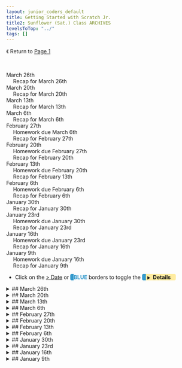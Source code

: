 ```yaml
---
layout: junior_coders_default
title: Getting Started with Scratch Jr.
title2: Sunflower (Sat.) Class ARCHIVES
levelsToTop: "../"
tags: []
---
```


《 Return to [Page 1](./SunflowerClassNotes.md)

<br clear="both">

<div id="toc">

* [March 26th](#march-26th)
  * [Recap for March 26th](#recap-for-march-26th)
* [March 20th](#march-20th)
  * [Recap for March 20th](#recap-for-march-20th)
* [March 13th](#march-13th)
  * [Recap for March 13th](#recap-for-march-13th)
* [March 6th](#march-6th)
  * [Recap for March 6th](#recap-for-march-6th)
* [February 27th](#february-27th)
  * [Homework due March 6th](#homework-due-march-6th)
  * [Recap for February 27th](#recap-for-february-27th)
* [February 20th](#february-20th)
  * [Homework due February 27th](#homework-due-february-27th)
  * [Recap for February 20th](#recap-for-february-20th)
* [February 13th](#february-13th)
  * [Homework due February 20th](#homework-due-february-20th)
  * [Recap for February 13th](#recap-for-february-13th)
* [February 6th](#february-6th)
  * [Homework due February 6th](#homework-due-february-6th)
  * [Recap for February 6th](#recap-for-february-6th)
* [January 30th](#january-30th)
  * [Recap for January 30th](#recap-for-january-30th)
* [January 23rd](#january-23rd)
  * [Homework due January 30th](#homework-due-january-30th)
  * [Recap for January 23rd](#recap-for-january-23rd)
* [January 16th](#january-16th)
  * [Homework due January 23rd](#homework-due-january-23rd)
  * [Recap for January 16th](#recap-for-january-16th)
* [January 9th](#january-9th)
  * [Homework due January 16th](#homework-due-january-16th)
  * [Recap for January 9th](#recap-for-january-9th)
</div>



-   Click on the [> Date]() or <span style="color: #3399cc;  border-left: 9px solid #3399cc!important;border-radius: 4px 4px; font-weight: bold">BLUE</span> borders to toggle the <span style="background-color:#ffeca0; border-left: 10px solid #3399cc !important;border-radius: 4px 4px;"><b> &nbsp;<span style="font-size: 70%">▶︎</span>&nbsp;&nbsp;Details&nbsp;&nbsp;&nbsp;&nbsp;</b></span>

<details markdown=1>
<summary markdown=1>## March 26th
</summary>

## March 26th


### Recap for March 26th

Review and Exploration 
  : Today was a very productive class, with students creating their own project using recent skills. There was a lot of kids teaching kids, which was great. Common threads were using waits creatively and controlling speed.


The Smelly Project
One student told a simple story about a cat and a troublesome smell. This project uses careful timing to tell a story, as well as an invisible scene transition.


![Imgur](https://i.imgur.com/uXenhKw.gif){: .jsgif}

![Imgur](https://i.imgur.com/GbbKx1U.jpg){: .jsgif}

![Imgur](https://i.imgur.com/bMtfBMM.png){: .jsgif}

Another student shared some projects they had done previously, demonstrating their command of touch buttons, screen  jumps.

![Imgur](https://i.imgur.com/FCFxNz3.gif){: .jsgif}


Here the child used careful timing to make the car disappear, egg appear, and the cat slice the egg.

![Imgur](https://i.imgur.com/sdUwok8.gif){: .jsgif}

Independently a student used some of the ideas from recent projects to make shooting games. Note how the button triggers the release of the second bullet and the player has to shoot without being shot.

![Imgur](https://i.imgur.com/DbAvdyM.gif){: .jsgif}

There was also this shooting game, with an interesting merge effect between several characters using the bump block.


{% include giphy.html link="https://media.giphy.com/media/xEg1KVpLVIzLoJxKzh/" %}

Quack!
  : For some reason this very simple project got everyone laughing very hard! The quack sound just makes everything funny! 

{% include giphy.html link="https://media.giphy.com/media/iw51jOuoK2CMbxkwxX/" %} 

Walking Cat  
  : Today I also introduced the Walking Cat Project to one student. It has a walking cat, infinite motion, lots of waits to control timing, messages to control the action and make a conversation, bringing together skills students have learned recently.

![Imgur](https://i.imgur.com/uumIRpL.gif){: .jsgif}



</details>

<details markdown=1>
<summary markdown=1>## March 20th
</summary>

## March 20th

### Recap for March 20th

ScratchJr.
  : Today the kids essentially continued making version of their projects from last week and tried to come up with original variations. 
  
  For example, one student make a project representing a short scene from a Mario game. 

{% include giphy.html link="https://media.giphy.com/media/3Q6O6Rf3hMB4mDfBhQ/" %} 


  Towards the end of the class I also introduced project of the day, a Mario Type game. The main actor has to jump over blocks that approach from the side of the screen. First we make a loop that moves clouds across the screen, with a wait before they reappear at the other side. We then use this to make the blocks approach the actor. 

{% include giphy.html link="https://media.giphy.com/media/38GldpYjDiuKICGMPC/" %} 

  Some kids were able to make this project, but it will need to be worked on more next week.
  
</details>


<details markdown=1>
<summary markdown=1>## March 13th
</summary>

## March 13th

### Recap for March 13th

Ninja Sword Game
  : This week we worked on variations of a simple sword game. This project used messages to send the arrow, and loops to keep the characters moving. The timing is important. Kids worked very hard and creatively on this. Sometimes they added sounds and interesting graphics. 

Today everybody worked hard! One nice things is we had a lot of kids teaching kids which is really great. After seeing the project, kids then worked on making their own version.

One thing stressed today was how to think about the order in which things happens. With some kids I spend some one-on-one time walking through each step so they could see how the code action moves go from one thing to another. The class was loosely structured, with some kids working on their own projects and other kids using the project of the day as a springboard. Here are two great examples:

![Imgur](https://i.imgur.com/WYqdpzd.gif){: .jsgif}
👍: * Note the message when the character tries to escape.

![Imgur](https://i.imgur.com/gKBMqHY.gif){: .jsgif}
👍: * In this version, Tanjiro has to kill 3 demons. The student came up with the clever motion that makes the game much harder. In the end, he hits the King!! 

![Imgur](https://i.imgur.com/fNC0Cdl.gif){: .jsgif}
👍: * This has interesting graphics and sounds.



Sequel to **Sword on the Beach**
  : * One student also make a sequel to last week's project. 

![Imgur](https://i.imgur.com/lxszr3j.gif){: .jsgif}
👍: * The game is hard because it is impossible to win!!! (*Clicking the question mark jumps the cat back home, so he can never actually get the treasure. This was a feature, not a bug!*)

</details>

<details markdown=1>
<summary markdown=1>## March 6th
</summary>

## March 6th

### Recap for March 6th

Today we worked on the Sword on the Beach Project. Tanjiro has lost his sword on the beach and we have to find it. This project is great for lots of reasons: it practices sending message, welcome screens, program logic, wait buttons, bump and touch blocks, and visibility and invisibility. The kids were very focused and were all able to finish the project. Kids then went on to work on their own variations. Several found interesting and clever places to hide the sword. Others made variations like a raining dots game using the same concepts, or a chasing game using the same buttons.

![beach game ](https://i.imgur.com/DJACDrB.gif){: .jsgif}
  : * **Beach Game** this is the original beach game I gave them. It has 2 levels, an easy one and a hard one. Kids completed the easy level, but not all tried the second level.

![raining dots](https://i.imgur.com/yf20kxc.gif){: .jsgif}
  : * **Raining Dots** The rain disappears when it touches the teddy bear.

![Teddy Bear Meadow Game](https://i.imgur.com/HZL4it6.gif){: .jsgif}
  : * **Teddy Bear Meadow Game** Abu the teddy bear is cute, and knows where to find the sword.


![Teddy Bear Chase](https://i.imgur.com/Vev6wR3.gif){: .jsgif}
  : * **Teddy Bear Chase game** Abu tries to catch the cat before time is up.


![Green Cape Beach Game*](https://i.imgur.com/HZL4it6.gif){: .jsgif}
  : * **Green Cape Beach Game** Hand-drawn arrows and clever character placement make this game fun.

Next week
  : I also introduced next week's game, the Kimetsu Sword Game. This game has several levels, and should be lots of fun.


</details>

<details markdown=1>
<summary markdown=1>## February 27th
</summary>

## February 27th

### Homework due March 6th

Think of more Kimestu no Yaiba Questions!!!

### Recap for February 27th


Kimetsu no Yaiba Quiz Festival!
  : Today we worked on making a Kimetsu no Yaiba Quiz Game. This provides practice in sending messages, creating buttons, **Bump** and **Touch** blocks, and creating closing screens, and logic. 
  
The basic game works by having a question posed, and the player navigates to the answer they choose. If the answer is right, they get one message, if the answer is wrong they get a different one.

This is a demo project:
![Imgur](https://i.imgur.com/8ZatmB2.gif){: .jsgif}

Here are some of the projects kids created. Everyone worked hard and was able to finish the project!! 

![Imgur](https://i.imgur.com/XYRaitn.gif){: .jsgif}
![Imgur](https://i.imgur.com/r6XJk1y.gif){: .jsgif}
![Imgur](https://i.imgur.com/VpFo9e5.gif){: .jsgif}
![Imgur](https://i.imgur.com/NtprkRA.gif){: .jsgif}

</details>


<details markdown=1>
<summary markdown=1>## February 20th
</summary>

## February 20th


### Homework due February 27th

Finish or make a new story project.

### Recap for February 20th


ScratchJr.
  :Today in ScratchJr. we talked about the story of the 3 little pigs, which everyone seemed to know and enjoy telling me. Then I showed the kids this the the 3 little pigs project, which was derived from a student project done last year.

![Imgur](https://i.imgur.com/MpHYbr7.gif){: .jsgif}

This involves all the skills we have been working on so far, especially sending messages and all the movement and control blocks.

Project of the day
  : The project of the day was to tell a story, either a well-known one, or one you make up. Naturally some kids were interested in make Kimetsu no Yaiba stories, but they also made other stories, for example, this story is about a bear. He uses a time machine to go back in time 24 hours, but his time machine leaves him, so in the end he has to way a day for it to come back. The clever bit is that the story then repeats itself forever!

![Imgur](https://i.imgur.com/UvV0AGG.gif){: .jsgif}

Face Project:
  : One kid also finished up his face project, which came out pretty well.

![Imgur](https://i.imgur.com/uCg80sb.gif){: .jsgif}

</details>



<details markdown=1>
<summary markdown=1>## February 13th
</summary>

## February 13th

### Homework due February 20th

Make a project like the one we did in class, using 4 buttons to control a face. 

![2 13 21 homework example](https://i.imgur.com/j8rRHzm.gif){: .jsgif}

### Recap for February 13th

Today the kids started off by coding for themselves. We worked on using the camera to take pictures. The kids had game cards, and they were putting the game cards on the screen to try to figure out how big the frame for the pictures. To get the dimensions right I taught them how to use the grid to figure out where to draw the frame. From there they could take the picture to fit in the 

![photo of card](https://i.imgur.com/AK5yyj1.jpg){: .jsgif}

One student made an interesting "rotating moon" face that soon everyone was in on copying. You can see it here:

![hiro face project first](https://i.imgur.com/URU9VjG.gif){: .jsgif}

Based on this, I came up with a project where we use various buttons to control a face in many ways. 

The top button stops the motion. The starfish returns the characters to the start position. The bottom 2 buttons move the face in different ways.

The kids started working on that project, and will finish it for homework.

Another project created today was based on the project from last week:

![button race](https://i.imgur.com/j8rRHzm.gif){: .jsgif}


</details>


<details markdown=1>
<summary markdown=1>## February 6th
</summary>

## February 6th

### Homework due February 6th

### Recap for February 6th

Airdrop
  : After working through some technical issues we were able to set up airdrop on kids' computers so they could share their projects with the teacher more easily.  

Race to the Finish
  : Today's ScratchJr. project was a variation of the race to the finish project. This served as a gentle introduction to using messages and making buttons. 

{% include youtubelazy.html  videoID="0QY_rF8h6-Y" %}


In this project:

1. On the first screen we touch the characters to make them move 
2. If the character touches the finish line, they say something.
3. The finish line is not visible because it is the same color as the background.
  
We reviewed the 2 keys to making messages:

1. Messages have 2 parts: a sender and a receiver
2. The color of the message must be the same for both.


Student Gallery
  : The gallery below shows some projects kids did inspired by this project:


<div class="imgurdiv">
<blockquote class="imgur-embed-pub" lang="en" data-id="a/hBFmAiO" markdown=1><a href="http://imgur.com/a/hBFmAiO">View gallery on imgur.com</a></blockquote><script async src="https://s.imgur.com/min/embed.js" charset="utf-8"></script>
</div>


</details>

<details markdown=1>
<summary markdown=1>## January 30th
</summary>

## January 30th


### Recap for January 30th

Sharing Time
  : At the beginning of class I try to have a sharing time when kids can share their projects, especially their homework. All the kids worked on their homework and when they were ready we shared the results. I challenged kids to say one thing they liked about the project, and give one suggestions. This was only mildly successful as kids really wanted to work on their projects.

Project of the day
  : Today's goal was to work with the bump block. I introduced the project of the day called Animate Your Name. Kids make characters from their name or a word, and then make the characters jump in various ways when the program starts. The second part was to make the characters do even more actions when they are touched. Kids were very creative and as usual, Kimetsu no Aiba was a running theme. Kids continued to work on projects they had been working on.

Message Block
  : I also introduced the message block. This will take a while to sink in, but I tried to introduce the Knock Knock Joke project, but it seemed that kids couldn't quite get how they work. Next week I will show them this project and bring in some more jokes to see if they can learn to make conversations. 

Making a Kimetsu no Aiba Character
  : I had each kids teach me how to make a Kimetsu no Aiba character. Then we used these characters to make a conversation using the characters. 

{% include giphy.html link="https://media.giphy.com/media/k0Ds5GKIQZLRHwHtPE/" %} 

Hangman and JellyFish
  : At one point the class was a bit unruly, so to bring us all together by doing the Jellyfish song. It was a lot of fun. At the end, we played Hangman as usual. Kids really enjoyed this.

</details>

<details markdown=1>
<summary markdown=1>## January 23rd
</summary>

## January 23rd

### Homework due January 30th

Make a new project, this time with a chase, as given below. 


### Recap for January 23rd

This week we made square mazes, and used the bump block.

![Imgur](https://i.imgur.com/4qQd1v2.png){: .jsgif style="width: auto;"}

to collect "tokens", just like in a MarioKart type game.

The kids made their own version. As usual they had a lot of fun designing new characters.


{% include giphy.html link="https://media.giphy.com/media/j5DU2Njy0z4VC4KHBw/" %} 

The homework is to make another square maze, but instead of collecting tokens, this time the characters play tag. As each character is bumped, they move on to the next character. Here is a sample.

{% include giphy.html link="https://media.giphy.com/media/Bzk3VQVTfhZYcXro6c/" %} 

</details>


<details markdown=1>
<summary markdown=1>## January 16th
</summary>

## January 16th

### Homework due January 23rd


The homework is to continue working on their project and bring one to share next week.

### Recap for January 16th

Exploring
  : Kids were into exploring the blocks we discussed last time on their own today. They all had different ideas, though I noticed they also copied ideas from each other, which is great. 鬼滅の刃 was popular...

{% include giphy.html link="https://media.giphy.com/media/s31MJl2OTi7Fxe0LQ7/" %} 

{% include giphy.html link="https://media.giphy.com/media/POT6Z4yMTdENSB4hxN/" %} 

Independent discovery
  : Kids were able to discover some things on their own, such as how to use repeat blocks, even though I hadn't taught these yet. Once kids got a hold of an idea, it was interesting to what they did with it, in ways i would never have anticipated.

Sharing
  : Kids really enjoyed sharing projects they were making with the class. By connecting their tablets to the big TV, they could show off their work, practice a little English, and I could help them work out their next direction.   
  
Some topics I helped kids with included:
  : * Making characters move together at the same time. 
  : * Making one character act after another
  : * Making characters bigger or smaller
  : * Erasing a character. 
  : * Using a Bump block for when one character touches another

Sending emails
  : I made a first attempt to show kids how to send their project as an email. This is useful for sharing homework and helping me plan lessons. Full directions can be found [at this link](https://www.scratchjr.org/learn/tips/share-projects). 
  
Keep working
  : When kids finished one project, I gave them another to work on. Some kids were able to complete 2 or three projects.

</details>


<details markdown=1>
<summary markdown=1>## January 9th
</summary>

## January 9th

### Homework due January 16th

Play and explore the program as much as you can on your own but bring back a project to share with the group. 

### Recap for January 9th

Today was the first class. We walked through the Scratch Jr. Once we were at the main interface:

![scratchjrinterface](/images/jc_a_001_scratchjrinterface.jpg)

We covered: 

- The top row of buttons.
- The yellow start/green flag button
- The blue motion buttons


I gave the kids some challenges:

- Make the cat go to all four corners?
- How many times does the cat go around if he takes 99 steps?
- How many steps does he need to take to go once around side-to-side?
- How many steps does he need to take to go once around up and down?
- How many turn steps does it take to go around 1 time? 


Then we talked about drawing backgrounds and how to use the drawing program. We covered all the different buttons, and then kids spent some time playing with it. As usual, using the camera was a big favorite. 

Then they were asked to make a simple two-line maze ([see the Overview](../../Overview/JuniorCodersOverview.html) for a sample). When they were done, we shared the results. Fortuitously, one kid discovered a maze that could go on forever.




</details>